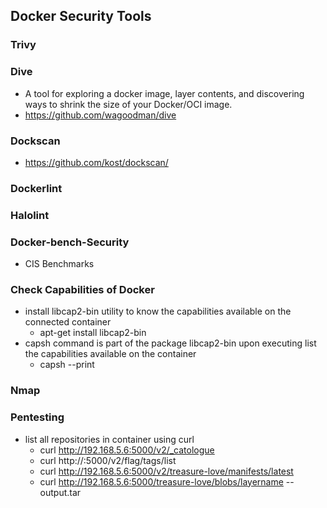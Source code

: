 ## Docker Security Tools

### Trivy

### Dive
- A tool for exploring a docker image, layer contents, and discovering ways to shrink the size of your Docker/OCI image.
- https://github.com/wagoodman/dive
### Dockscan
- https://github.com/kost/dockscan/
### Dockerlint
### Halolint
### Docker-bench-Security
- CIS Benchmarks

### Check Capabilities of Docker
- install libcap2-bin utility to know the capabilities available on the connected container
  - apt-get install libcap2-bin
- capsh command is part of the package libcap2-bin upon executing list the capabilities available on the container
  - capsh --print

### Nmap

### Pentesting
- list all repositories in container using curl
  - curl http://192.168.5.6:5000/v2/_catologue
  - curl http://:5000/v2/flag/tags/list
  - curl http://192.168.5.6:5000/v2/treasure-love/manifests/latest
  - curl http://192.168.5.6:5000/treasure-love/blobs/layername --output.tar
